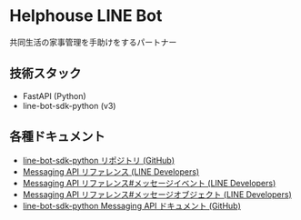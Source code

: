 # Helphouse LINE Bot

共同生活の家事管理を手助けをするパートナー

## 技術スタック

- FastAPI (Python)
- line-bot-sdk-python (v3)

## 各種ドキュメント

- [line-bot-sdk-python リポジトリ (GitHub)](https://github.com/line/line-bot-sdk-python)
- [Messaging API リファレンス (LINE Developers)](https://developers.line.biz/ja/reference/messaging-api/)
- [Messaging API リファレンス#メッセージイベント (LINE Developers)](https://developers.line.biz/ja/reference/messaging-api/#message-event)
- [Messaging API リファレンス#メッセージオブジェクト (LINE Developers)](https://developers.line.biz/ja/reference/messaging-api/#message-objects)
- [line-bot-sdk-python Messaging API ドキュメント (GitHub)](https://github.com/line/line-bot-sdk-python/blob/master/linebot/v3/messaging/docs/MessagingApi.md)
